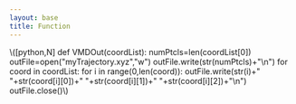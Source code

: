 ```yaml
---
layout: base
title: Function
---
```


\\([python,N] def VMDOut(coordList):   numPtcls=len(coordList[0]) outFile=open("myTrajectory.xyz","w")   outFile.write(str(numPtcls)+"\n") for coord in coordList: for i   in range(0,len(coord)): outFile.write(str(i)+"   "+str(coord[i][0])+" "+str(coord[i][1])+"   "+str(coord[i][2])+"\n") outFile.close()\\)
